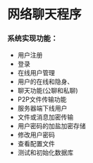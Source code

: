 # 网络聊天程序
### 系统实现功能：
- 用户注册
- 登录
- 在线用户管理
- 用户的在线和隐身、
- 聊天功能(公聊和私聊)
- P2P文件传输功能
- 服务器端下线用户
- 文件或消息加密传输
- 用户密码的加盐加密存储
- 修改用户密码
- 查看配置文件
- 测试和初始化数据库
